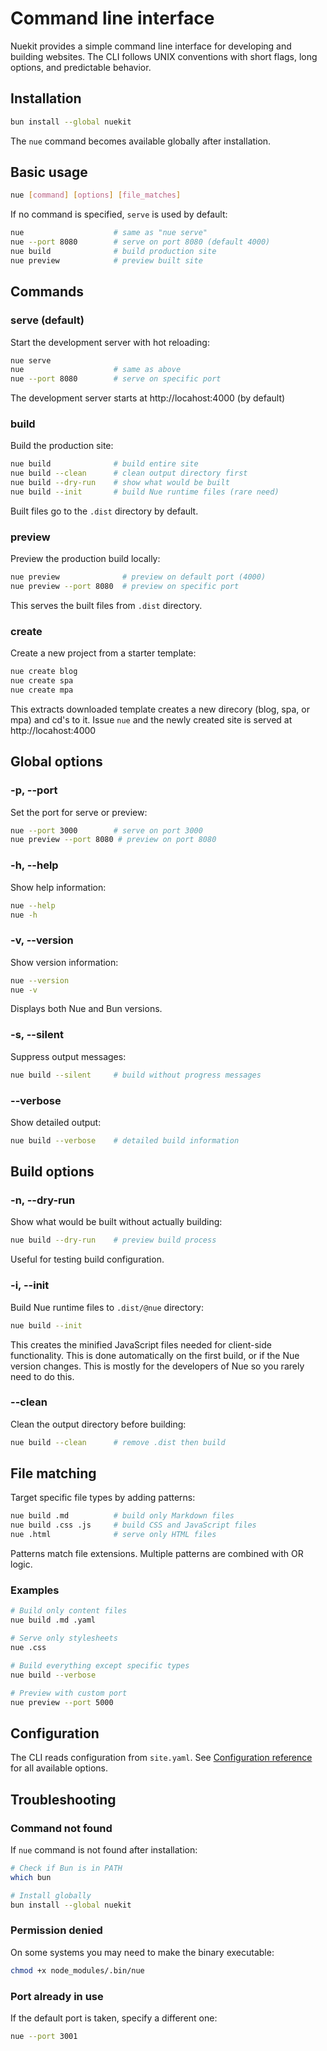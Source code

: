 
# Command line interface
Nuekit provides a simple command line interface for developing and building websites. The CLI follows UNIX conventions with short flags, long options, and predictable behavior.

## Installation

```bash
bun install --global nuekit
```

The `nue` command becomes available globally after installation.

## Basic usage

```bash
nue [command] [options] [file_matches]
```

If no command is specified, `serve` is used by default:

```bash
nue                    # same as "nue serve"
nue --port 8080        # serve on port 8080 (default 4000)
nue build              # build production site
nue preview            # preview built site
```

## Commands

### serve (default)
Start the development server with hot reloading:

```bash
nue serve
nue                    # same as above
nue --port 8080        # serve on specific port
```

The development server starts at http://locahost:4000 (by default)


### build
Build the production site:

```bash
nue build              # build entire site
nue build --clean      # clean output directory first
nue build --dry-run    # show what would be built
nue build --init       # build Nue runtime files (rare need)
```

Built files go to the `.dist` directory by default.

### preview

Preview the production build locally:

```bash
nue preview              # preview on default port (4000)
nue preview --port 8080  # preview on specific port
```

This serves the built files from `.dist` directory.

### create

Create a new project from a starter template:

```bash
nue create blog
nue create spa
nue create mpa
```

This extracts downloaded template creates a new direcory (blog, spa, or mpa) and cd's to it. Issue `nue` and the newly created site is served at http://locahost:4000


## Global options

### -p, --port

Set the port for serve or preview:

```bash
nue --port 3000        # serve on port 3000
nue preview --port 8080 # preview on port 8080
```

### -h, --help

Show help information:

```bash
nue --help
nue -h
```

### -v, --version

Show version information:

```bash
nue --version
nue -v
```

Displays both Nue and Bun versions.

### -s, --silent

Suppress output messages:

```bash
nue build --silent     # build without progress messages
```

### --verbose

Show detailed output:

```bash
nue build --verbose    # detailed build information
```

## Build options

### -n, --dry-run

Show what would be built without actually building:

```bash
nue build --dry-run    # preview build process
```

Useful for testing build configuration.

### -i, --init

Build Nue runtime files to `.dist/@nue` directory:

```bash
nue build --init
```

This creates the minified JavaScript files needed for client-side functionality. This is done automatically on the first build, or if the Nue version changes. This is mostly for the developers of Nue so you rarely need to do this.

### --clean

Clean the output directory before building:

```bash
nue build --clean      # remove .dist then build
```

## File matching

Target specific file types by adding patterns:

```bash
nue build .md          # build only Markdown files
nue build .css .js     # build CSS and JavaScript files
nue .html              # serve only HTML files
```

Patterns match file extensions. Multiple patterns are combined with OR logic.

### Examples

```bash
# Build only content files
nue build .md .yaml

# Serve only stylesheets
nue .css

# Build everything except specific types
nue build --verbose

# Preview with custom port
nue preview --port 5000
```

## Configuration

The CLI reads configuration from `site.yaml`. See [Configuration reference](/docs/configuration) for all available options.

## Troubleshooting

### Command not found

If `nue` command is not found after installation:

```bash
# Check if Bun is in PATH
which bun

# Install globally
bun install --global nuekit
```

### Permission denied
On some systems you may need to make the binary executable:

```bash
chmod +x node_modules/.bin/nue
```

### Port already in use
If the default port is taken, specify a different one:

```bash
nue --port 3001
```

